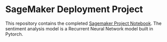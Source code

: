 # SageMaker Deployment Project

This repository contains the completed [Sagemaker Project Notebook](https://github.com/theneuralbeing/sagemaker-sentiment-analysis/blob/master/Sagemaker_Project/SageMaker%20Project.ipynb). The sentiment analysis model is a Recurrent Neural Network model built in Pytorch.
